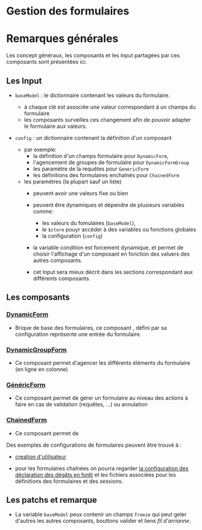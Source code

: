 # Gestion des formulaires

# Remarques générales

Les concept généraux, les composants et les input partagées par ces composants sont présentées ici.



## Les Input

- `baseModel` : le dictionnaire contenant les valeurs du formulaire.
  - à chaque clé est associée une valeur correspondant à un champs du formulaire
  - les composants surveilles ces changement afin de pouvoir adapter le formulaire aux valeurs.

- `config` : un dictionnaire contenant la définition d'un composant
  - par exemple: 
    - la définition d'un champs formulaire pour `DynamicForm`,
    - l'agencement de groupes de formulaire pour `DynamicFormGroup`
    - les paramètre de la requêtes pour `GenericForm`
    - les définitions des formulaires enchaînés pour `ChainedForm`
  - les paramètres (la plupart sauf un liste) 
    - peuvent avoir une valeurs fixe ou bien 
    - peuvent être dynamiques et dépendre de plusieurs variables comme:
      - les valeurs du fomulaires (`baseModel`),
      - le `$store` pouyr accéder à des variables ou fonctions globales
      - la configuration (`config`)
    - la variable condition est forcement dynamique, et permet de choisir l'affichage d'un composant en fonction des valuers des autres composants.

    - cet Input sera mieux décrit dans les sections correspondant aux différents composants.

## Les composants

### [DynamicForm](./dynamic-form.md)
- Brique de base des formulaires, ce composant , défini par sa configuration représente une entrée du formulaire.

### [DynamicGroupForm](./dynamic-form-group.md)
- Ce composant permet d'agencer les différents éléments du formulaire (en ligne en colonne)

### [GénéricForm](./genericForm.md)
- Ce composant permet de gérer un formulaire au niveau des actions à faire en cas de validation (requêtes, ...) ou annulation

### [ChainedForm](./chainedForm.md)
- Ce composant permet de

Des exemples de configurations de formulaires peuvent être trouvé à :
- [creation d'utilisateur](../../static/frontend/src/modules/user/config/form-create-user.js)

- pour les formulaires chaînées on pourra regarder [la configuration des déclaration des dégâts en forêt](../../static/frontend/src/modules/declaration/config/form-chained-declaration.js) et les fichiers associées pour les définitions des formulaires et des sessions.

## Les patchs et remarque

- La variable `baseModel` peux contenir un champs `freeze` qui peut geler d'autres les autres composants, bouttons valider et liens *fil d'arrianne*.
